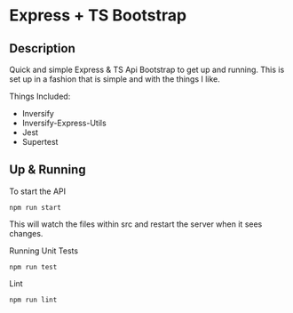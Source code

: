 # Express + TS Bootstrap

## Description
Quick and simple Express & TS Api Bootstrap to get up and running. This is set up in a fashion that is simple and with the things I like.

Things Included:
* Inversify
* Inversify-Express-Utils
* Jest
* Supertest


## Up & Running
To start the API
```
npm run start
```
This will watch the files within src and restart the server when it sees changes.

Running Unit Tests
```
npm run test
```

Lint
```
npm run lint
```
